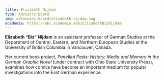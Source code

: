 ```yaml
---
title: Elizabeth Nijdam
type: Advisory Board
img: adivosory-board/elizabeth-nijdam.png
academia: https://ubc.academia.edu/ElizabethBizNijdam
---
```


**Elizabeth “Biz” Nijdam** is an assistant professor of German Studies at the Department of Central, Eastern, and Northern European Studies at the University of British Columbia in Vancouver, Canada.

<!-- more -->

Her current book project, _Panelled Pasts: History, Media and Memory in the German Graphic Novel_ (under contract with Ohio State University Press), examines how comics have become an important medium for popular investigations into the East German experience. 
